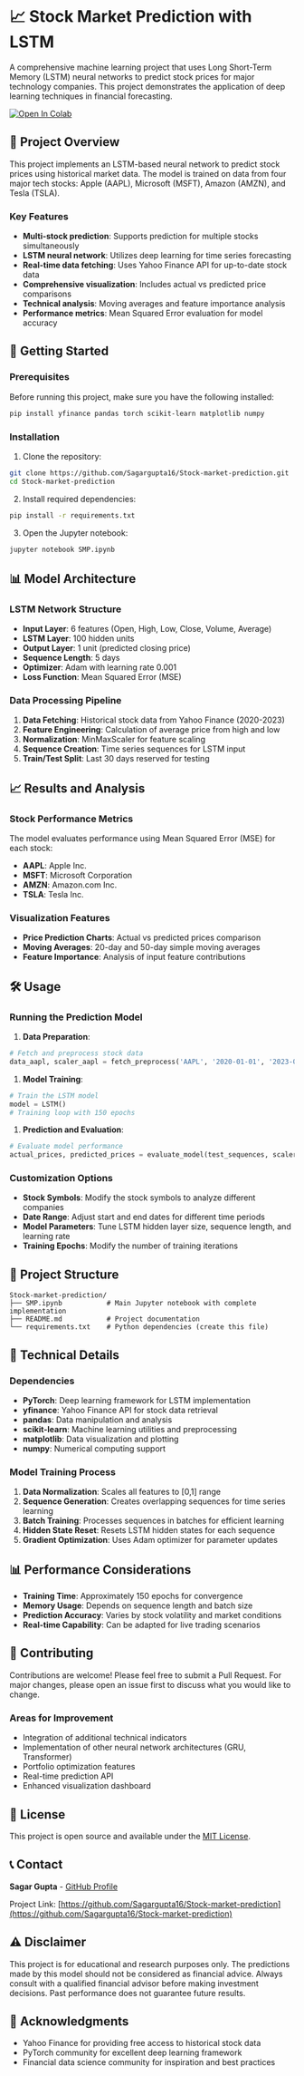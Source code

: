 # 📈 Stock Market Prediction with LSTM

A comprehensive machine learning project that uses Long Short-Term Memory (LSTM) neural networks to predict stock prices for major technology companies. This project demonstrates the application of deep learning techniques in financial forecasting.

[![Open In Colab](https://colab.research.google.com/assets/colab-badge.svg)](https://colab.research.google.com/github/Sagargupta16/Stock-market-prediction/blob/main/SMP.ipynb)

## 🎯 Project Overview

This project implements an LSTM-based neural network to predict stock prices using historical market data. The model is trained on data from four major tech stocks: Apple (AAPL), Microsoft (MSFT), Amazon (AMZN), and Tesla (TSLA).

### Key Features

- **Multi-stock prediction**: Supports prediction for multiple stocks simultaneously
- **LSTM neural network**: Utilizes deep learning for time series forecasting
- **Real-time data fetching**: Uses Yahoo Finance API for up-to-date stock data
- **Comprehensive visualization**: Includes actual vs predicted price comparisons
- **Technical analysis**: Moving averages and feature importance analysis
- **Performance metrics**: Mean Squared Error evaluation for model accuracy

## 🚀 Getting Started

### Prerequisites

Before running this project, make sure you have the following installed:

```bash
pip install yfinance pandas torch scikit-learn matplotlib numpy
```

### Installation

1. Clone the repository:

```bash
git clone https://github.com/Sagargupta16/Stock-market-prediction.git
cd Stock-market-prediction
```

2. Install required dependencies:

```bash
pip install -r requirements.txt
```

3. Open the Jupyter notebook:

```bash
jupyter notebook SMP.ipynb
```

## 📊 Model Architecture

### LSTM Network Structure

- **Input Layer**: 6 features (Open, High, Low, Close, Volume, Average)
- **LSTM Layer**: 100 hidden units
- **Output Layer**: 1 unit (predicted closing price)
- **Sequence Length**: 5 days
- **Optimizer**: Adam with learning rate 0.001
- **Loss Function**: Mean Squared Error (MSE)

### Data Processing Pipeline

1. **Data Fetching**: Historical stock data from Yahoo Finance (2020-2023)
2. **Feature Engineering**: Calculation of average price from high and low
3. **Normalization**: MinMaxScaler for feature scaling
4. **Sequence Creation**: Time series sequences for LSTM input
5. **Train/Test Split**: Last 30 days reserved for testing

## 📈 Results and Analysis

### Stock Performance Metrics

The model evaluates performance using Mean Squared Error (MSE) for each stock:

- **AAPL**: Apple Inc.
- **MSFT**: Microsoft Corporation
- **AMZN**: Amazon.com Inc.
- **TSLA**: Tesla Inc.

### Visualization Features

- **Price Prediction Charts**: Actual vs predicted prices comparison
- **Moving Averages**: 20-day and 50-day simple moving averages
- **Feature Importance**: Analysis of input feature contributions

## 🛠️ Usage

### Running the Prediction Model

1. **Data Preparation**:

```python
# Fetch and preprocess stock data
data_aapl, scaler_aapl = fetch_preprocess('AAPL', '2020-01-01', '2023-01-01')
```

1. **Model Training**:

```python
# Train the LSTM model
model = LSTM()
# Training loop with 150 epochs
```

1. **Prediction and Evaluation**:

```python
# Evaluate model performance
actual_prices, predicted_prices = evaluate_model(test_sequences, scaler, model, 'AAPL')
```

### Customization Options

- **Stock Symbols**: Modify the stock symbols to analyze different companies
- **Date Range**: Adjust start and end dates for different time periods
- **Model Parameters**: Tune LSTM hidden layer size, sequence length, and learning rate
- **Training Epochs**: Modify the number of training iterations

## 📁 Project Structure

```text
Stock-market-prediction/
├── SMP.ipynb           # Main Jupyter notebook with complete implementation
├── README.md           # Project documentation
└── requirements.txt    # Python dependencies (create this file)
```

## 🔧 Technical Details

### Dependencies

- **PyTorch**: Deep learning framework for LSTM implementation
- **yfinance**: Yahoo Finance API for stock data retrieval
- **pandas**: Data manipulation and analysis
- **scikit-learn**: Machine learning utilities and preprocessing
- **matplotlib**: Data visualization and plotting
- **numpy**: Numerical computing support

### Model Training Process

1. **Data Normalization**: Scales all features to [0,1] range
2. **Sequence Generation**: Creates overlapping sequences for time series learning
3. **Batch Training**: Processes sequences in batches for efficient learning
4. **Hidden State Reset**: Resets LSTM hidden states for each sequence
5. **Gradient Optimization**: Uses Adam optimizer for parameter updates

## 📊 Performance Considerations

- **Training Time**: Approximately 150 epochs for convergence
- **Memory Usage**: Depends on sequence length and batch size
- **Prediction Accuracy**: Varies by stock volatility and market conditions
- **Real-time Capability**: Can be adapted for live trading scenarios

## 🤝 Contributing

Contributions are welcome! Please feel free to submit a Pull Request. For major changes, please open an issue first to discuss what you would like to change.

### Areas for Improvement

- Integration of additional technical indicators
- Implementation of other neural network architectures (GRU, Transformer)
- Portfolio optimization features
- Real-time prediction API
- Enhanced visualization dashboard

## 📝 License

This project is open source and available under the [MIT License](LICENSE).

## 📞 Contact

**Sagar Gupta** - [GitHub Profile](https://github.com/Sagargupta16)

Project Link: [https://github.com/Sagargupta16/Stock-market-prediction](https://github.com/Sagargupta16/Stock-market-prediction)

## ⚠️ Disclaimer

This project is for educational and research purposes only. The predictions made by this model should not be considered as financial advice. Always consult with a qualified financial advisor before making investment decisions. Past performance does not guarantee future results.

## 🙏 Acknowledgments

- Yahoo Finance for providing free access to historical stock data
- PyTorch community for excellent deep learning framework
- Financial data science community for inspiration and best practices